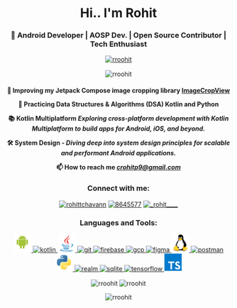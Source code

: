 <h1 align="center">Hi.. I'm Rohit</h1>
<h3 align="center">🚀 Android Developer | AOSP Dev. | Open Source Contributor | Tech Enthusiast</h3>

<p align="center"> <a href="https://github.com/ryo-ma/github-profile-trophy"><img src="https://github-profile-trophy.vercel.app/?username=rroohit" alt="rroohit" /></a> </p>

<p align="center"><img align="center" src="https://github-readme-stats.vercel.app/api?username=rroohit&show_icons=true&locale=en" alt="rroohit" /></p>


<h4 align="center"> 

🔭 Improving my Jetpack Compose image cropping library [ImageCropView](https://github.com/rroohit/ImageCropView)

🌱 Practicing Data Structures & Algorithms (DSA) **Kotlin and Python**

📚 Kotlin Multiplatform *Exploring cross-platform development with Kotlin Multiplatform to build apps for Android,
iOS, and beyond.*

🛠 System Design - *Diving deep into system design principles for scalable and performant Android applications.*

📫 How to reach me *crohitp9@gmail.com*

</h4>

<h3 align="center">Connect with me:</h3>
<p align="center">
<a href="https://linkedin.com/in/rohittchavann" target="blank"><img align="center" src="https://raw.githubusercontent.com/rahuldkjain/github-profile-readme-generator/master/src/images/icons/Social/linked-in-alt.svg" alt="rohittchavann" height="30" width="40" /></a>
<a href="https://stackoverflow.com/users/8645577" target="blank"><img align="center" src="https://raw.githubusercontent.com/rahuldkjain/github-profile-readme-generator/master/src/images/icons/Social/stack-overflow.svg" alt="8645577" height="30" width="40" /></a>
<a href="https://www.leetcode.com/_rohit____" target="blank"><img align="center" src="https://raw.githubusercontent.com/rahuldkjain/github-profile-readme-generator/master/src/images/icons/Social/leet-code.svg" alt="_rohit____" height="30" width="40" /></a>
</p>

<h3 align="center">Languages and Tools:</h3>
<p align="center"> 
	<a href="https://developer.android.com" target="_blank" rel="noreferrer"> 
		<img src="https://raw.githubusercontent.com/devicons/devicon/master/icons/android/android-original-wordmark.svg" alt="android" width="40" height="40"/> </a> <a href="https://www.figma.com/" target="_blank" rel="noreferrer">
		<img src="https://www.vectorlogo.zone/logos/kotlinlang/kotlinlang-icon.svg" alt="kotlin" width="40" height="40"/> </a> <a href="https://www.linux.org/" target="_blank" rel="noreferrer"> 
		<img src="https://raw.githubusercontent.com/devicons/devicon/master/icons/java/java-original.svg" alt="java" width="40" height="40"/> </a> <a href="https://kotlinlang.org" target="_blank" rel="noreferrer"> 
		<img src="https://www.vectorlogo.zone/logos/git-scm/git-scm-icon.svg" alt="git" width="40" height="40"/> </a> <a href="https://www.java.com" target="_blank" rel="noreferrer"> 
		<img src="https://www.vectorlogo.zone/logos/firebase/firebase-icon.svg" alt="firebase" width="40" height="40"/> </a> <a href="https://cloud.google.com" target="_blank" rel="noreferrer"> 
		<img src="https://www.vectorlogo.zone/logos/google_cloud/google_cloud-icon.svg" alt="gcp" width="40" height="40"/> </a> <a href="https://git-scm.com/" target="_blank" rel="noreferrer"> 
		<img src="https://www.vectorlogo.zone/logos/figma/figma-icon.svg" alt="figma" width="40" height="40"/> </a> <a href="https://firebase.google.com/" target="_blank" rel="noreferrer"> 
		<img src="https://raw.githubusercontent.com/devicons/devicon/master/icons/linux/linux-original.svg" alt="linux" width="40" height="40"/> </a> <a href="https://postman.com" target="_blank" rel="noreferrer"> 
		<img src="https://www.vectorlogo.zone/logos/getpostman/getpostman-icon.svg" alt="postman" width="40" height="40"/> </a> <a href="https://www.python.org" target="_blank" rel="noreferrer"> 
		<img src="https://raw.githubusercontent.com/devicons/devicon/master/icons/python/python-original.svg" alt="python" width="40" height="40"/> </a> <a href="https://realm.io/" target="_blank" rel="noreferrer"> 
		<img src="https://raw.githubusercontent.com/bestofjs/bestofjs-webui/8665e8c267a0215f3159df28b33c365198101df5/public/logos/realm.svg" alt="realm" width="40" height="40"/> </a> <a href="https://www.sqlite.org/" target="_blank" rel="noreferrer"> 
		<img src="https://www.vectorlogo.zone/logos/sqlite/sqlite-icon.svg" alt="sqlite" width="40" height="40"/> </a> <a href="https://www.tensorflow.org" target="_blank" rel="noreferrer"> 
		<img src="https://www.vectorlogo.zone/logos/tensorflow/tensorflow-icon.svg" alt="tensorflow" width="40" height="40"/> </a> <a href="https://www.typescriptlang.org/" target="_blank" rel="noreferrer"> 
		<img src="https://raw.githubusercontent.com/devicons/devicon/master/icons/typescript/typescript-original.svg" alt="typescript" width="40" height="40"/> 
	</a>
</p>


<p align="center">
<img align="center" src="https://github-readme-stats.vercel.app/api/top-langs?username=rroohit&show_icons=true&locale=en&layout=compact" alt="rroohit" />
<img align="center" src="https://github-readme-streak-stats.herokuapp.com/?user=rroohit&" alt="rroohit" />
</p>

<p align="center"> <img src="https://komarev.com/ghpvc/?username=rroohit&label=Profile%20views&color=0e75b6&style=flat" alt="rroohit" /></p>
